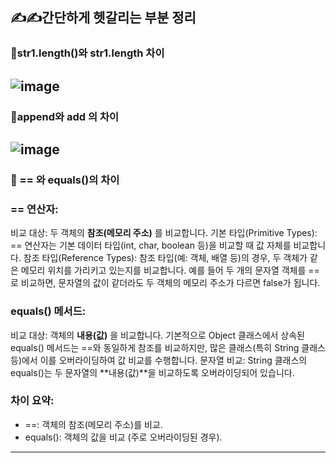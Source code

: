 ## ✍️✍️간단하게 헷갈리는 부분 정리

### 🌟str1.length()와 str1.length 차이
![image](https://github.com/user-attachments/assets/349a76d0-b143-4fab-afb9-69353f262ea4)
---

### 🌟append와 add 의 차이 
![image](https://github.com/user-attachments/assets/1be9aa56-c2ff-492d-ad1b-31aace461406)
---


### 🌟 == 와 equals()의 차이
### == 연산자:
비교 대상: 두 객체의 **참조(메모리 주소)** 를 비교합니다.
기본 타입(Primitive Types): == 연산자는 기본 데이터 타입(int, char, boolean 등)을 비교할 때 값 자체를 비교합니다.
참조 타입(Reference Types): 참조 타입(예: 객체, 배열 등)의 경우, 두 객체가 같은 메모리 위치를 가리키고 있는지를 비교합니다.
예를 들어 두 개의 문자열 객체를 ==로 비교하면, 문자열의 값이 같더라도 두 객체의 메모리 주소가 다르면 false가 됩니다.

### equals() 메서드:
비교 대상: 객체의 **내용(값)** 을 비교합니다. 기본적으로 Object 클래스에서 상속된 equals() 메서드는 ==와 동일하게 참조를 비교하지만, 많은 클래스(특히 String 클래스 등)에서 이를 오버라이딩하여 값 비교를 수행합니다.
문자열 비교: String 클래스의 equals()는 두 문자열의 **내용(값)**을 비교하도록 오버라이딩되어 있습니다.

### 차이 요약:
- ==: 객체의 참조(메모리 주소)를 비교.
- equals(): 객체의 값을 비교 (주로 오버라이딩된 경우).
---
